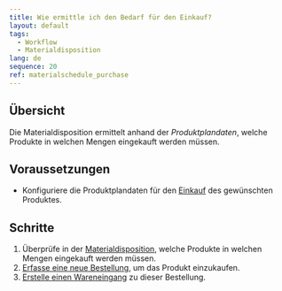 ```yaml
---
title: Wie ermittle ich den Bedarf für den Einkauf?
layout: default
tags:
  - Workflow
  - Materialdisposition
lang: de
sequence: 20
ref: materialschedule_purchase
---
```


## Übersicht
Die Materialdisposition ermittelt anhand der *Produktplandaten*, welche Produkte in welchen Mengen eingekauft werden müssen.

## Voraussetzungen
- Konfiguriere die Produktplandaten für den [Einkauf](Produktplandaten#einkauf) des gewünschten Produktes.

## Schritte
1. Überprüfe in der [Materialdisposition](Menu), welche Produkte in welchen Mengen eingekauft werden müssen.
1. [Erfasse eine neue Bestellung](Bestellung_erfassen), um das Produkt einzukaufen.
1. [Erstelle einen Wareneingang](Zu_Bestellung_Wareneingang_erstellen) zu dieser Bestellung.
